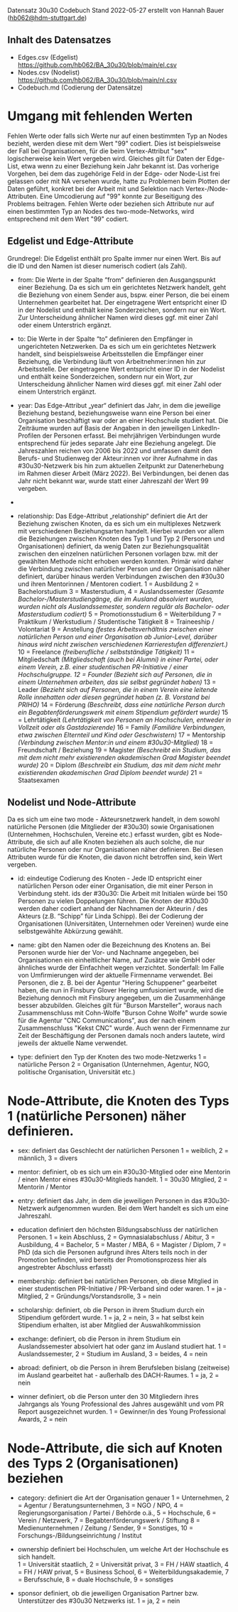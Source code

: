 Datensatz 30u30
Codebuch Stand 2022-05-27
erstellt von Hannah Bauer (hb062@hdm-stuttgart.de)

## Inhalt des Datensatzes
- Edges.csv (Edgelist) https://github.com/hb062/BA_30u30/blob/main/el.csv
- Nodes.csv (Nodelist) https://github.com/hb062/BA_30u30/blob/main/nl.csv
- Codebuch.md (Codierung der Datensätze)

# Umgang mit fehlenden Werten 
Fehlen Werte oder falls sich Werte nur auf einen bestimmten Typ an Nodes bezieht, werden diese mit dem Wert "99" codiert. Dies ist beispielsweise der Fall bei Organisationen, für die beim Vertex-Attribut "sex" logischerweise kein Wert vergeben wird. Gleiches gilt für Daten der Edge-List, etwa wenn zu einer Beziehung kein Jahr bekannt ist. Das vorherige Vorgehen, bei dem das zugehörige Feld in der Edge- oder Node-List frei gelassen oder mit NA versehen wurde, hatte zu Problemen beim Plotten der Daten geführt, konkret bei der Arbeit mit und Selektion nach Vertex-/Node-Attributen. Eine Umcodierung auf "99" konnte zur Beseitigung des Problems beitragen.
Fehlen Werte oder beziehen sich Attribute nur auf einen bestimmten Typ an Nodes des two-mode-Networks, wird entsprechend mit dem Wert "99" codiert.

## Edgelist und Edge-Attribute
Grundregel: Die Edgelist enthält pro Spalte immer nur einen Wert. Bis auf die ID und den Namen ist dieser numerisch codiert (als Zahl).

- from: Die Werte in der Spalte “from” definieren den Ausgangspunkt einer Beziehung. 
Da es sich um ein gerichtetes Netzwerk handelt, geht die Beziehung von einem Sender aus, bspw. einer Person, die bei einem Unternehmen gearbeitet hat. Der eingetragene Wert entspricht einer ID in der Nodelist und enthält keine Sonderzeichen, sondern nur ein Wort. Zur Unterscheidung ähnlicher Namen wird dieses ggf. mit einer Zahl oder einem Unterstrich ergänzt.

- to: Die Werte in der Spalte “to” definieren den Empfänger in ungerichteten Netzwerken.  Da es sich um ein gerichtetes Netzwerk handelt, sind beispielsweise Arbeitsstellen die Empfänger einer Beziehung, die Verbindung läuft von Arbeitnehmer:innen hin zur Arbeitsstelle.
 Der eingetragene Wert entspricht einer ID in der Nodelist und enthält keine Sonderzeichen, sondern nur ein Wort, zur Unterscheidung ähnlicher Namen wird dieses ggf. mit einer Zahl oder einem Unterstrich ergänzt.
 
 - year: Das Edge-Attribut „year“ definiert das Jahr, in dem die jeweilige Beziehung bestand, beziehungsweise wann eine Person bei einer Organisation beschäftigt war oder an einer Hochschule studiert hat. Die Zeiträume wurden auf Basis der Angaben in den jeweiligen LinkedIn-Profilen der Personen erfasst. Bei mehrjährigen Verbindungen wurde entsprechend für jedes separate Jahr eine Beziehung angelegt. Die Jahreszahlen reichen von 2006 bis 2022 und umfassen damit den Berufs- und Studienweg der Akteur:innen vor ihrer Aufnahme in das #30u30-Netzwerk bis hin zum aktuellen Zeitpunkt zur Datenerhebung im Rahmen dieser Arbeit (März 2022). Bei Verbindungen, bei denen das Jahr nicht bekannt war, wurde statt einer Jahreszahl der Wert 99 vergeben. 
 - 
- relationship: Das Edge-Attribut „relationship“ definiert die Art der Beziehung zwischen Knoten, da es sich um ein multiplexes Netzwerk mit verschiedenen Beziehungsarten handelt.  Hierbei wurden vor allem die Beziehungen zwischen Knoten des Typ 1 und Typ 2 (Personen und Organisationen) definiert, da wenig Daten zur Beziehungsqualität zwischen den einzelnen natürlichen Personen vorlagen bzw. mit der gewählten Methode nicht erhoben werden konnten. Primär wird daher die Verbindung zwischen natürlicher Person und der Organisation näher definiert, darüber hinaus werden Verbindungen zwischen den #30u30 und ihren Mentorinnen / Mentoren codiert. 
1 = Ausbildung
2 = Bachelorstudium
3 = Masterstudium,
4 = Auslandssemester *(Gesamte Bachelor-/Masterstudiengänge, die im Ausland absolviert wurden, wurden nicht als Auslandssemester, sondern regulär als Bachelor- oder Masterstudium codiert)*
5 = Promotionsstudium
6 = Weiterbildung
7 = Praktikum / Werkstudium / Studentische Tätigkeit
8 = Traineeship / Volontariat
9 = Anstellung *(festes Arbeitsverhältnis zwischen einer natürlichen Person und einer Organisation ab Junior-Level, darüber hinaus wird nicht zwischen verschiedenen Karrierestufen differenziert.)*
10 = Freelance *(freiberufliche / selbstständige Tätigkeit)*
11 = Mitgliedschaft *(Mitgliedschaft (auch bei Alumni) in einer Partei, oder einem Verein, z.B. einer studentischen PR-Initiative / einer Hochschulgruppe. 12 = Founder (Bezieht sich auf Personen, die in einem Unternehmen arbeiten, das sie selbst gegründet haben)*
13 = Leader *(Bezieht sich auf Personen, die in einem Verein eine leitende Rolle innehatten oder diesen gegründet haben (z. B. Vorstand bei PRIHO)* 
14 = Förderung *(Beschreibt, dass eine natürliche Person durch ein Begabtenförderungswerk mit einem Stipendium gefördert wurde)*
15 = Lehrtätigkeit *(Lehrtätigkeit von Personen an Hochschulen, entweder in Vollzeit oder als Gastdozierende)*
16 = Family *(Familiäre Verbindungen, etwa zwischen Elternteil und Kind oder Geschwistern)*
17 = Mentorship *(Verbindung zwischen Mentor:in und einem #30u30-Mitglied)*
18 = Freundschaft / Beziehung
19 = Magister *(Beschreibt ein Studium, das mit dem nicht mehr existierenden akademischen Grad Magister beendet wurde)*
20 = Diplom *(Beschreibt ein Studium, das mit dem nicht mehr existierenden akademischen Grad Diplom beendet wurde)*
21 = Staatsexamen 

## Nodelist und Node-Attribute
Da es sich um eine two mode - Akteursnetzwerk handelt, in dem sowohl natürliche Personen (die Mitglieder der #30u30) sowie Organisationen (Unternehmen, Hochschulen, Vereine etc.) erfasst wurden, gibt es Node-Attribute, die sich auf alle Knoten beziehen als auch solche, die nur natürliche Personen oder nur Organisationen näher definieren. Bei diesen Attributen wurde für die Knoten, die davon nicht betroffen sind, kein Wert vergeben.

- id: eindeutige Codierung des Knoten - Jede ID entspricht einer natürlichen Person oder einer Organisation, die mit einer Person in Verbindung steht. ids der #30u30: Die Arbeit mit Initialen würde bei 150 Personen zu vielen Doppelungen führen. Die Knoten der #30u30 werden daher codiert anhand der Nachnamen der Akteurin / des Akteurs (z.B. “Schipp” für Linda Schipp). Bei der Codierung der Organisationen (Universitäten, Unternehmen oder Vereinen) wurde eine selbstgewählte Abkürzung gewählt.

- name:  gibt den Namen oder die Bezeichnung des Knotens an. Bei Personen wurde hier der Vor- und Nachname angegeben, bei Organisationen ein einheitlicher Name, auf Zusätze wie GmbH oder ähnliches wurde der Einfachheit wegen verzichtet. Sonderfall: Im Falle von Umfirmierungen wird der aktuelle Firmenname verwendet. Bei Personen, die z. B. bei der Agentur "Hering Schuppener" gearbeitet haben, die nun in Finsbury Glover Hering umfusioniert wurde, wird die Beziehung dennoch mit Finsbury angegeben, um die Zusammenhänge besser abzubilden. Gleiches gilt für "Burson Marsteller", woraus nach Zusammenschluss mit Cohn-Wolfe "Burson Cohne Wolfe" wurde sowie für die Agentur "CNC Communications", aus der nach einem Zusammenschluss "Kekst CNC" wurde. Auch wenn der Firmenname zur Zeit der Beschäftigung der Personen damals noch anders lautete, wird jeweils der aktuelle Name verwendet.

- type: definiert den Typ der Knoten des two mode-Netzwerks 
1 = natürliche Person 
2 = Organisation (Unternehmen, Agentur, NGO, politische Organisation, Universität etc.)

# Node-Attribute, die Knoten des Typs 1 (natürliche Personen) näher definieren. 
- sex: definiert das Geschlecht der natürlichen Personen
1 = weiblich, 2 = männlich, 3 = divers

- mentor: definiert, ob es sich um ein #30u30-Mitglied oder eine Mentorin / einen Mentor eines #30u30-Mitglieds handelt.
1 = 30u30 Mitglied, 2 = Mentorin / Mentor

- entry: definiert das Jahr, in dem die jeweiligen Personen in das #30u30-Netzwerk aufgenommen wurden. Bei dem Wert handelt es sich um eine Jahreszahl. 

- education definiert den höchsten Bildungsabschluss der natürlichen Personen.
1 = kein Abschluss,
2 = Gymnasialabschluss / Abitur,
3 = Ausbildung, 
4 = Bachelor,
5 = Master / MBA,
6 = Magister / Diplom,
7 = PhD (da sich die Personen aufgrund ihres Alters teils noch in der Promotion befinden, wird bereits der Promotionsprozess hier als angestrebter Abschluss erfasst)

- membership: definiert bei natürlichen Personen, ob diese Mitglied in einer studentischen PR-Initiative / PR-Verband sind oder waren.
1 = ja - Mitglied, 2 = Gründungs/Vorstandsrolle, 3 = nein

- scholarship: definiert, ob die Person in ihrem Studium durch ein Stipendium gefördert wurde. 
1 = ja, 2 = nein, 3 = hat selbst kein Stipendium erhalten, ist aber Mitglied der Auswahlkommission

- exchange: definiert, ob die Person in ihrem Studium ein Auslandssemester absolviert hat oder ganz im Ausland studiert hat. 
1 = Auslandssemester, 
2 = Studium im Ausland, 
3 = beides,
4 = nein

- abroad: definiert, ob die Person in ihrem Berufsleben bislang (zeitweise) im Ausland gearbeitet hat - außerhalb des DACH-Raumes. 
1 = ja, 2 = nein

- winner definiert, ob die Person unter den 30 Mitgliedern ihres Jahrgangs als Young Professional des Jahres ausgewählt und vom PR Report ausgezeichnet wurden. 
1 = Gewinner/in des Young Professional Awards, 
2 = nein

# Node-Attribute, die sich auf Knoten des Typs 2 (Organisationen) beziehen
- category: definiert die Art der Organisation genauer
1 = Unternehmen, 
2 = Agentur / Beratungsunternehmen,
3 = NGO / NPO,
4 = Regierungsorganisation / Partei / Behörde o.ä.,
5 = Hochschule,
6 = Verein / Netzwerk, 
7 = Begabtenförderungswerk / Stiftung
8 = Medienunternehmen / Zeitung / Sender,
9 = Sonstiges, 
10 = Forschungs-/Bildungseinrichtung / Institut

- ownership definiert bei Hochschulen, um welche Art der Hochschule es sich handelt.  
1 = Universität staatlich, 2 = Universität privat, 3 = FH / HAW staatlich, 4 = FH / HAW privat, 5 = Business School, 6 = Weiterbildungsakademie, 7 = Berufsschule, 8 = duale Hochschule, 9 = sonstiges

- sponsor definiert, ob die jeweiligen Organisation Partner bzw. Unterstützer des #30u30 Netzwerks ist. 
1 = ja, 
2 = nein
